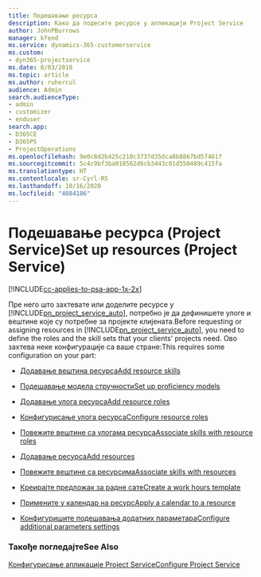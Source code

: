 ```yaml
---
title: Подешавање ресурса
description: Како да подесите ресурсе у апликацији Project Service
author: JohnPBurrows
manager: kfend
ms.service: dynamics-365-customerservice
ms.custom:
- dyn365-projectservice
ms.date: 8/03/2018
ms.topic: article
ms.author: ruhercul
audience: Admin
search.audienceType:
- admin
- customizer
- enduser
search.app:
- D365CE
- D365PS
- ProjectOperations
ms.openlocfilehash: 9e0c8d2b425c210c3737d35dca8b8867bd57461f
ms.sourcegitcommit: 5c4c9bf3ba018562d6cb3443c01d550489c415fa
ms.translationtype: HT
ms.contentlocale: sr-Cyrl-RS
ms.lasthandoff: 10/16/2020
ms.locfileid: "4084186"
---
```

# <a name="set-up-resources-project-service"></a><span data-ttu-id="72f1b-103">Подешавање ресурса (Project Service)</span><span class="sxs-lookup"><span data-stu-id="72f1b-103">Set up resources (Project Service)</span></span>

[!INCLUDE[cc-applies-to-psa-app-1x-2x](../includes/cc-applies-to-psa-app-1x-2x.md)]

<span data-ttu-id="72f1b-104">Пре него што захтевате или доделите ресурсе у [!INCLUDE[pn_project_service_auto](../includes/pn-project-service-auto.md)], потребно је да дефинишете улоге и вештине које су потребне за пројекте клијената.</span><span class="sxs-lookup"><span data-stu-id="72f1b-104">Before requesting or assigning resources in [!INCLUDE[pn_project_service_auto](../includes/pn-project-service-auto.md)], you need to define the roles and the skill sets that your clients’ projects need.</span></span> <span data-ttu-id="72f1b-105">Ово захтева неке конфигурације са ваше стране:</span><span class="sxs-lookup"><span data-stu-id="72f1b-105">This requires some configuration on your part:</span></span>  
  
-   [<span data-ttu-id="72f1b-106">Додавање вештина ресурса</span><span class="sxs-lookup"><span data-stu-id="72f1b-106">Add resource skills</span></span>](../psa/add-resource-skills.md)  
  
-   [<span data-ttu-id="72f1b-107">Подешавање модела стручности</span><span class="sxs-lookup"><span data-stu-id="72f1b-107">Set up proficiency models</span></span>](../psa/set-up-proficiency-models.md)  
  
-   [<span data-ttu-id="72f1b-108">Додавање улога ресурса</span><span class="sxs-lookup"><span data-stu-id="72f1b-108">Add resource roles</span></span>](../psa/add-resource-roles.md)  
  
-   [<span data-ttu-id="72f1b-109">Конфигурисање улога ресурса</span><span class="sxs-lookup"><span data-stu-id="72f1b-109">Configure resource roles</span></span>](../psa/configure-resource-roles.md)  
  
-   [<span data-ttu-id="72f1b-110">Повежите вештине са улогама ресурса</span><span class="sxs-lookup"><span data-stu-id="72f1b-110">Associate skills with resource roles</span></span>](../psa/associate-skills-with-resource-roles.md)  
  
-   [<span data-ttu-id="72f1b-111">Додавање ресурса</span><span class="sxs-lookup"><span data-stu-id="72f1b-111">Add resources</span></span>](../psa/add-resources.md)  
  
-   [<span data-ttu-id="72f1b-112">Повежите вештине са ресурсима</span><span class="sxs-lookup"><span data-stu-id="72f1b-112">Associate skills with resources</span></span>](../psa/associate-skills-with-resources.md)  
  
-   [<span data-ttu-id="72f1b-113">Креирајте предложак за радне сате</span><span class="sxs-lookup"><span data-stu-id="72f1b-113">Create a work hours template</span></span>](../psa/create-work-hours-template.md)  
  
-   [<span data-ttu-id="72f1b-114">Примените у календар на ресурс</span><span class="sxs-lookup"><span data-stu-id="72f1b-114">Apply a calendar to a resource</span></span>](../psa/apply-calendar-resource.md)  
  
-   [<span data-ttu-id="72f1b-115">Конфигуришите подешавања додатних параметара</span><span class="sxs-lookup"><span data-stu-id="72f1b-115">Configure additional parameters settings</span></span>](../psa/configure-additional-parameters-settings.md)  
  
### <a name="see-also"></a><span data-ttu-id="72f1b-116">Такође погледајте</span><span class="sxs-lookup"><span data-stu-id="72f1b-116">See Also</span></span>  
 [<span data-ttu-id="72f1b-117">Конфигурисање апликације Project Service</span><span class="sxs-lookup"><span data-stu-id="72f1b-117">Configure Project Service</span></span>](../psa/configure.md)
